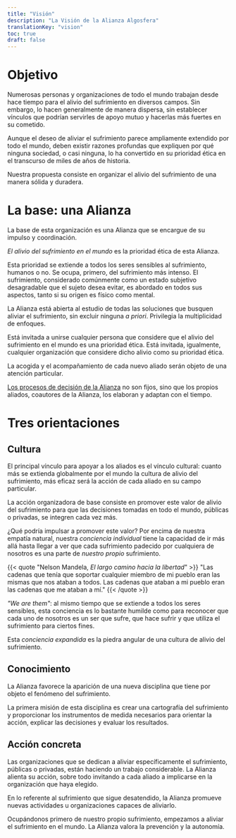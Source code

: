 ```yaml
---
title: "Visión"
description: "La Visión de la Alianza Algosfera"
translationKey: "vision"
toc: true
draft: false
---
```


# Objetivo
Numerosas personas y organizaciones de todo el mundo trabajan desde hace tiempo para el alivio del sufrimiento en diversos campos. Sin embargo, lo hacen generalmente de manera dispersa, sin establecer vínculos que podrían servirles de apoyo mutuo y hacerlas más fuertes en su cometido.

Aunque el deseo de aliviar el sufrimiento parece ampliamente extendido por todo el mundo, deben existir razones profundas que expliquen por qué ninguna sociedad, o casi ninguna, lo ha convertido en su prioridad ética en el transcurso de miles de años de historia.

Nuestra propuesta consiste en organizar el alivio del sufrimiento de una manera sólida y duradera.

# La base: una Alianza
La base de esta organización es una Alianza que se encargue de su impulso y coordinación.

*El alivio del sufrimiento en el mundo* es la prioridad ética de esta Alianza.

Esta prioridad se extiende a todos los seres sensibles al sufrimiento, humanos o no. Se ocupa, primero, del sufrimiento más intenso. El sufrimiento, considerado comúnmente como un estado subjetivo desagradable que el sujeto desea evitar, es abordado en todos sus aspectos, tanto si su origen es físico como mental.

La Alianza está abierta al estudio de todas las soluciones que busquen aliviar el sufrimiento, sin excluir ninguna *a priori*. Privilegia la multiplicidad de enfoques.

Está invitada a unirse cualquier persona que considere que el alivio del sufrimiento en el mundo es una prioridad ética. Está invitada, igualmente, cualquier organización que considere dicho alivio como su prioridad ética.

La acogida y el acompañamiento de cada nuevo aliado serán objeto de una atención particular.

[Los procesos de decisión de la Alianza](/es/gobernancia/constitucion) no son fijos, sino que los propios aliados, coautores de la Alianza, los elaboran y adaptan con el tiempo.

# Tres orientaciones
## Cultura
El principal vínculo para apoyar a los aliados es el vínculo cultural: cuanto más se extienda globalmente por el mundo la cultura de alivio del sufrimiento, más eficaz será la acción de cada aliado en su campo particular.

La acción organizadora de base consiste en promover este valor de alivio del sufrimiento para que las decisiones tomadas en todo el mundo, públicas o privadas, se integren cada vez más.

¿Qué podría impulsar a promover este valor? Por encima de nuestra empatía natural, nuestra *conciencia individual* tiene la capacidad de ir más allá hasta llegar a ver que cada sufrimiento padecido por cualquiera de nosotros es una parte de *nuestro propio* sufrimiento.

{{< quote "Nelson Mandela, *El largo camino hacia la libertad*" >}}
  "Las cadenas que tenía que soportar cualquier miembro de mi pueblo eran las mismas que nos ataban a todos. Las cadenas que ataban a mi pueblo eran las cadenas que me ataban a mí."
{{< /quote >}}

*"We are them"*: al mismo tiempo que se extiende a todos los seres sensibles, esta conciencia es lo bastante humilde como para reconocer que cada uno de nosotros es un ser que sufre, que hace sufrir y que utiliza el sufrimiento para ciertos fines.

Esta *conciencia expandida* es la piedra angular de una cultura de alivio del sufrimiento.

## Conocimiento
La Alianza favorece la aparición de una nueva disciplina que tiene por objeto el fenómeno del sufrimiento.

La primera misión de esta disciplina es crear una cartografía del sufrimiento y proporcionar los instrumentos de medida necesarios para orientar la acción, explicar las decisiones y evaluar los resultados.

## Acción concreta
Las organizaciones que se dedican a aliviar específicamente el sufrimiento, públicas o privadas, están haciendo un trabajo considerable. La Alianza alienta su acción, sobre todo invitando a cada aliado a implicarse en la organización que haya elegido.

En lo referente al sufrimiento que sigue desatendido, la Alianza promueve nuevas actividades u organizaciones capaces de aliviarlo.

Ocupándonos primero de nuestro propio sufrimiento, empezamos a aliviar el sufrimiento en el mundo. La Alianza valora la prevención y la autonomía.
